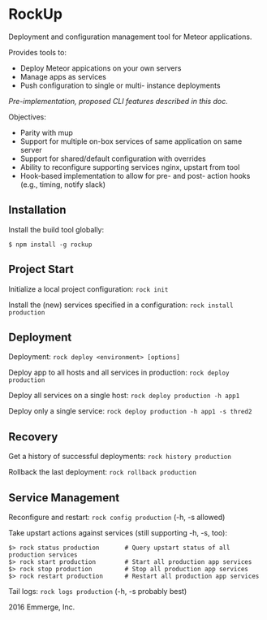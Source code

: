 RockUp
======

Deployment and configuration management tool for Meteor applications.

Provides tools to:

* Deploy Meteor appications on your own servers
* Manage apps as services
* Push configuration to single or multi- instance deployments

_Pre-implementation, proposed CLI features described in this doc._

Objectives:

* Parity with mup
* Support for multiple on-box services of same application on same server
* Support for shared/default configuration with overrides
* Ability to reconfigure supporting services nginx, upstart from tool
* Hook-based implementation to allow for pre- and post- action hooks (e.g., timing, notify slack)

## Installation

Install the build tool globally:

```
$ npm install -g rockup
```

## Project Start

Initialize a local project configuration: `rock init`

Install the (new) services specified in a configuration: `rock install production`


## Deployment

Deployment: `rock deploy <environment> [options]`

Deploy app to all hosts and all services in production: `rock deploy production`

Deploy all services on a single host: `rock deploy production -h app1`

Deploy only a single service: `rock deploy production -h app1 -s thred2`

## Recovery

Get a history of successful deployments: `rock history production`

Rollback the last deployment: `rock rollback production`


## Service Management

Reconfigure and restart: `rock config production`  (-h, -s allowed)

Take upstart actions against services (still supporting -h, -s, too):

```
$> rock status production       # Query upstart status of all production services
$> rock start production        # Start all production app services
$> rock stop production         # Stop all production app services
$> rock restart production      # Restart all production app services
```

Tail logs: `rock logs production` (-h, -s probably best)



2016 Emmerge, Inc.
